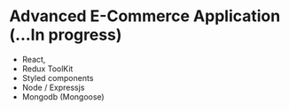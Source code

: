 # Advanced E-Commerce Application (...In progress)

- React,
- Redux ToolKit
- Styled components
- Node / Expressjs
- Mongodb (Mongoose)